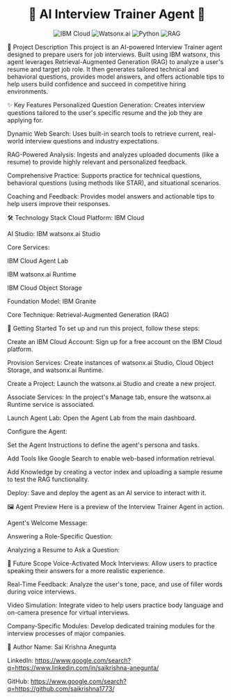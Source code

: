 <div align="center">
<h1>🤖 AI Interview Trainer Agent 🤖</h1>
</div>

<div align="center">
<img src="https://www.google.com/search?q=https://img.shields.io/badge/IBM%2520Cloud-0062FF%3Fstyle%3Dfor-the-badge%26logo%3Dibm%26logoColor%3Dwhite" alt="IBM Cloud">
<img src="https://www.google.com/search?q=https://img.shields.io/badge/watsonx-0062FF%3Fstyle%3Dfor-the-badge%26logo%3Dibm%26logoColor%3Dwhite" alt="Watsonx.ai">
<img src="https://www.google.com/search?q=https://img.shields.io/badge/Python-3776AB%3Fstyle%3Dfor-the-badge%26logo%3Dpython%26logoColor%3Dwhite" alt="Python">
<img src="https://www.google.com/search?q=https://img.shields.io/badge/RAG-DAA520%3Fstyle%3Dfor-the-badge" alt="RAG">
</div>

📝 Project Description
This project is an AI-powered Interview Trainer agent designed to prepare users for job interviews. Built using IBM watsonx, this agent leverages Retrieval-Augmented Generation (RAG) to analyze a user's resume and target job role. It then generates tailored technical and behavioral questions, provides model answers, and offers actionable tips to help users build confidence and succeed in competitive hiring environments.

✨ Key Features
Personalized Question Generation: Creates interview questions tailored to the user's specific resume and the job they are applying for.

Dynamic Web Search: Uses built-in search tools to retrieve current, real-world interview questions and industry expectations.

RAG-Powered Analysis: Ingests and analyzes uploaded documents (like a resume) to provide highly relevant and personalized feedback.

Comprehensive Practice: Supports practice for technical questions, behavioral questions (using methods like STAR), and situational scenarios.

Coaching and Feedback: Provides model answers and actionable tips to help users improve their responses.

🛠️ Technology Stack
Cloud Platform: IBM Cloud

AI Studio: IBM watsonx.ai Studio

Core Services:

IBM Cloud Agent Lab

IBM watsonx.ai Runtime

IBM Cloud Object Storage

Foundation Model: IBM Granite

Core Technique: Retrieval-Augmented Generation (RAG)

🚀 Getting Started
To set up and run this project, follow these steps:

Create an IBM Cloud Account: Sign up for a free account on the IBM Cloud platform.

Provision Services: Create instances of watsonx.ai Studio, Cloud Object Storage, and watsonx.ai Runtime.

Create a Project: Launch the watsonx.ai Studio and create a new project.

Associate Services: In the project's Manage tab, ensure the watsonx.ai Runtime service is associated.

Launch Agent Lab: Open the Agent Lab from the main dashboard.

Configure the Agent:

Set the Agent Instructions to define the agent's persona and tasks.

Add Tools like Google Search to enable web-based information retrieval.

Add Knowledge by creating a vector index and uploading a sample resume to test the RAG functionality.

Deploy: Save and deploy the agent as an AI service to interact with it.

🖼️ Agent Preview
Here is a preview of the Interview Trainer Agent in action.

Agent's Welcome Message:

<!-- Add your screenshot of the agent's welcome message here -->

Answering a Role-Specific Question:

<!-- Add your screenshot of the agent answering a question about a job role here -->

Analyzing a Resume to Ask a Question:

<!-- Add your screenshot of the agent using the resume to ask a question here -->

🔮 Future Scope
Voice-Activated Mock Interviews: Allow users to practice speaking their answers for a more realistic experience.

Real-Time Feedback: Analyze the user's tone, pace, and use of filler words during voice interviews.

Video Simulation: Integrate video to help users practice body language and on-camera presence for virtual interviews.

Company-Specific Modules: Develop dedicated training modules for the interview processes of major companies.

👤 Author
Name: Sai Krishna Anegunta

LinkedIn: https://www.google.com/search?q=https://www.linkedin.com/in/saikrishna-anegunta/

GitHub: https://www.google.com/search?q=https://github.com/saikrishna1773/
